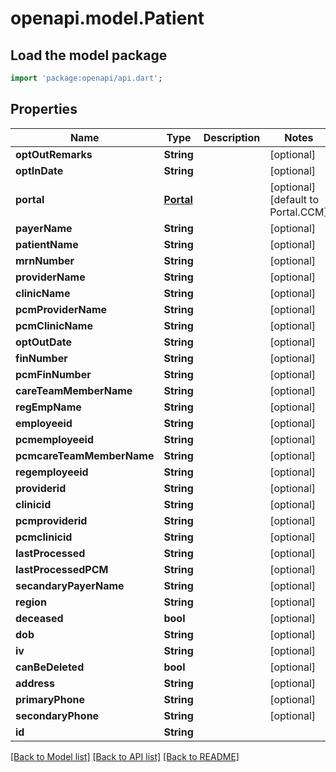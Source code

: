# openapi.model.Patient

## Load the model package
```dart
import 'package:openapi/api.dart';
```

## Properties
Name | Type | Description | Notes
------------ | ------------- | ------------- | -------------
**optOutRemarks** | **String** |  | [optional] 
**optInDate** | **String** |  | [optional] 
**portal** | [**Portal**](Portal.md) |  | [optional] [default to Portal.CCM]
**payerName** | **String** |  | [optional] 
**patientName** | **String** |  | [optional] 
**mrnNumber** | **String** |  | [optional] 
**providerName** | **String** |  | [optional] 
**clinicName** | **String** |  | [optional] 
**pcmProviderName** | **String** |  | [optional] 
**pcmClinicName** | **String** |  | [optional] 
**optOutDate** | **String** |  | [optional] 
**finNumber** | **String** |  | [optional] 
**pcmFinNumber** | **String** |  | [optional] 
**careTeamMemberName** | **String** |  | [optional] 
**regEmpName** | **String** |  | [optional] 
**employeeid** | **String** |  | [optional] 
**pcmemployeeid** | **String** |  | [optional] 
**pcmcareTeamMemberName** | **String** |  | [optional] 
**regemployeeid** | **String** |  | [optional] 
**providerid** | **String** |  | [optional] 
**clinicid** | **String** |  | [optional] 
**pcmproviderid** | **String** |  | [optional] 
**pcmclinicid** | **String** |  | [optional] 
**lastProcessed** | **String** |  | [optional] 
**lastProcessedPCM** | **String** |  | [optional] 
**secandaryPayerName** | **String** |  | [optional] 
**region** | **String** |  | [optional] 
**deceased** | **bool** |  | [optional] 
**dob** | **String** |  | [optional] 
**iv** | **String** |  | [optional] 
**canBeDeleted** | **bool** |  | [optional] 
**address** | **String** |  | [optional] 
**primaryPhone** | **String** |  | [optional] 
**secondaryPhone** | **String** |  | [optional] 
**id** | **String** |  | 

[[Back to Model list]](../README.md#documentation-for-models) [[Back to API list]](../README.md#documentation-for-api-endpoints) [[Back to README]](../README.md)


